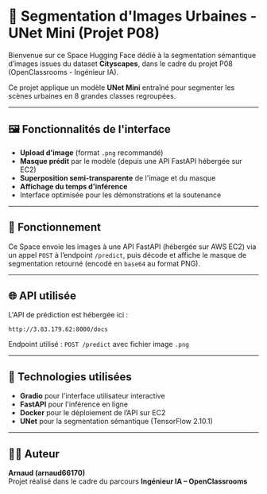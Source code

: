 # 🧠 Segmentation d'Images Urbaines - UNet Mini (Projet P08)

Bienvenue sur ce Space Hugging Face dédié à la segmentation sémantique d’images issues du dataset **Cityscapes**, dans le cadre du projet P08 (OpenClassrooms - Ingénieur IA).

Ce projet applique un modèle **UNet Mini** entraîné pour segmenter les scènes urbaines en 8 grandes classes regroupées.

---

## 🖼️ Fonctionnalités de l'interface

- **Upload d'image** (format `.png` recommandé)
- **Masque prédit** par le modèle (depuis une API FastAPI hébergée sur EC2)
- **Superposition semi-transparente** de l'image et du masque
- **Affichage du temps d'inférence**
- Interface optimisée pour les démonstrations et la soutenance

---

## 🔁 Fonctionnement

Ce Space envoie les images à une API FastAPI (hébergée sur AWS EC2) via un appel `POST` à l’endpoint `/predict`, puis décode et affiche le masque de segmentation retourné (encodé en `base64` au format PNG).

---

## 🌐 API utilisée

L'API de prédiction est hébergée ici :  
```
http://3.83.179.62:8000/docs
```

Endpoint utilisé : `POST /predict` avec fichier image `.png`

---

## 🔧 Technologies utilisées

- **Gradio** pour l'interface utilisateur interactive
- **FastAPI** pour l'inférence en ligne
- **Docker** pour le déploiement de l’API sur EC2
- **UNet** pour la segmentation sémantique (TensorFlow 2.10.1)

---

## 👨‍💻 Auteur

**Arnaud (arnaud66170)**  
Projet réalisé dans le cadre du parcours **Ingénieur IA – OpenClassrooms**